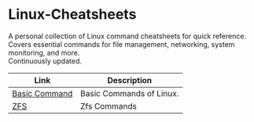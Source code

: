 # Linux-Cheatsheets
A personal collection of Linux command cheatsheets for quick reference. \
Covers essential commands for file management, networking, system monitoring, and more. \
Continuously updated.

| **Link** | **Description** |
|----------|-----------------|
| [Basic Command](https://github.com/zewol95/Linux-Cheatsheets/blob/main/linux.md) | Basic Commands of Linux. |
| [ZFS](https://github.com/zewol95/Linux-Cheatsheets/blob/main/zfs) | Zfs Commands |
